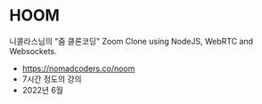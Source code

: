 # HOOM


니콜라스님의 "줌 클론코딩" Zoom Clone using NodeJS, WebRTC and Websockets.
 - https://nomadcoders.co/noom
 - 7시간 정도의 강의
 - 2022년 6월 
